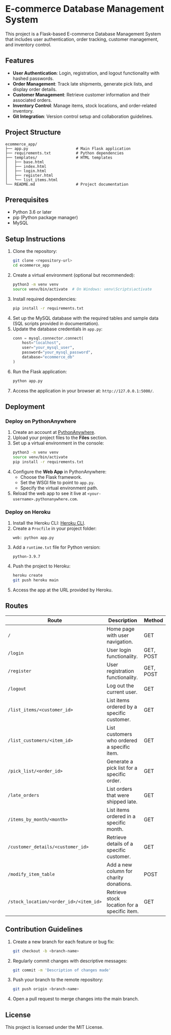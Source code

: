# E-commerce Database Management System

This project is a Flask-based E-commerce Database Management System that includes user authentication, order tracking, customer management, and inventory control.

## Features
- **User Authentication**: Login, registration, and logout functionality with hashed passwords.
- **Order Management**: Track late shipments, generate pick lists, and display order details.
- **Customer Management**: Retrieve customer information and their associated orders.
- **Inventory Control**: Manage items, stock locations, and order-related inventory.
- **Git Integration**: Version control setup and collaboration guidelines.

## Project Structure
```
ecommerce_app/
├── app.py                     # Main Flask application
├── requirements.txt           # Python dependencies
├── templates/                 # HTML templates
│   ├── base.html
│   ├── index.html
│   ├── login.html
│   ├── register.html
│   └── list_items.html
└── README.md                  # Project documentation
```

## Prerequisites
- Python 3.6 or later
- pip (Python package manager)
- MySQL

## Setup Instructions
1. Clone the repository:
   ```bash
   git clone <repository-url>
   cd ecommerce_app
   ```
2. Create a virtual environment (optional but recommended):
   ```bash
   python3 -m venv venv
   source venv/bin/activate  # On Windows: venv\Scripts\activate
   ```
3. Install required dependencies:
   ```bash
   pip install -r requirements.txt
   ```
4. Set up the MySQL database with the required tables and sample data (SQL scripts provided in documentation).
5. Update the database credentials in `app.py`:
   ```python
   conn = mysql.connector.connect(
       host="localhost",
       user="your_mysql_user",
       password="your_mysql_password",
       database="ecommerce_db"
   )
   ```
6. Run the Flask application:
   ```bash
   python app.py
   ```
7. Access the application in your browser at: `http://127.0.0.1:5000/`.

## Deployment

### Deploy on PythonAnywhere
1. Create an account at [PythonAnywhere](https://www.pythonanywhere.com/).
2. Upload your project files to the **Files** section.
3. Set up a virtual environment in the console:
   ```bash
   python3 -m venv venv
   source venv/bin/activate
   pip install -r requirements.txt
   ```
4. Configure the **Web App** in PythonAnywhere:
   - Choose the Flask framework.
   - Set the WSGI file to point to `app.py`.
   - Specify the virtual environment path.
5. Reload the web app to see it live at `<your-username>.pythonanywhere.com`.

### Deploy on Heroku
1. Install the Heroku CLI: [Heroku CLI](https://devcenter.heroku.com/articles/heroku-cli).
2. Create a `Procfile` in your project folder:
   ```
   web: python app.py
   ```
3. Add a `runtime.txt` file for Python version:
   ```
   python-3.9.7
   ```
4. Push the project to Heroku:
   ```bash
   heroku create
   git push heroku main
   ```
5. Access the app at the URL provided by Heroku.

## Routes
| Route                                | Description                                       | Method     |
|-------------------------------------|---------------------------------------------------|------------|
| `/`                                 | Home page with user navigation.                  | GET        |
| `/login`                            | User login functionality.                        | GET, POST  |
| `/register`                         | User registration functionality.                 | GET, POST  |
| `/logout`                           | Log out the current user.                        | GET        |
| `/list_items/<customer_id>`         | List items ordered by a specific customer.       | GET        |
| `/list_customers/<item_id>`         | List customers who ordered a specific item.      | GET        |
| `/pick_list/<order_id>`             | Generate a pick list for a specific order.       | GET        |
| `/late_orders`                      | List orders that were shipped late.              | GET        |
| `/items_by_month/<month>`           | List items ordered in a specific month.          | GET        |
| `/customer_details/<customer_id>`   | Retrieve details of a specific customer.         | GET        |
| `/modify_item_table`                | Add a new column for charity donations.          | POST       |
| `/stock_location/<order_id>/<item_id>` | Retrieve stock location for a specific item.    | GET        |

## Contribution Guidelines
1. Create a new branch for each feature or bug fix:
   ```bash
   git checkout -b <branch-name>
   ```
2. Regularly commit changes with descriptive messages:
   ```bash
   git commit -m 'Description of changes made'
   ```
3. Push your branch to the remote repository:
   ```bash
   git push origin <branch-name>
   ```
4. Open a pull request to merge changes into the main branch.

## License
This project is licensed under the MIT License.

